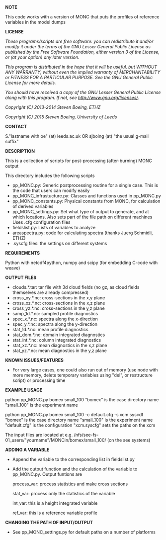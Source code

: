 **NOTE**

This code works with a version of MONC that puts the profiles of reference
variables in the model dumps

**LICENSE**

*These programs/scripts are free software: you can redistribute it and/or modify*
*it under the terms of the GNU Lesser General Public License as published by*
*the Free Software Foundation, either version 3 of the License, or*
*(at your option) any later version.*

*This program is distributed in the hope that it will be useful,*
*but WITHOUT ANY WARRANTY; without even the implied warranty of*
*MERCHANTABILITY or FITNESS FOR A PARTICULAR PURPOSE.  See the*
*GNU General Public License for more details.*

*You should have received a copy of the GNU Lesser General Public License*
*along with this program.  If not, see <http://www.gnu.org/licenses/>.*

*Copyright (C) 2013-2014 Steven Boeing, ETHZ*

*Copyright (C) 2015 Steven Boeing, University of Leeds*

**CONTACT**

S."lastname with oe" (at) leeds.ac.uk
OR
sjboing (at) "the usual g-mail suffix"

**DESCRIPTION**

This is a collection of scripts for post-processing (after-burning) MONC output

This directory includes the following scripts
* pp_MONC.py: Generic postprocessing routine for a single case. This is the code
  that users can modify easily
* pp_MONC_infrastucture.py: Classes and functions used in pp_MONC.py
* pp_MONC_constants.py: Physical constants from MONC, for calculation of derived variables
* pp_MONC_settings.py: Set what type of output to generate, and at which locations. 
  Also sets part of the file path on different machines
  Uses .cfg configuration files
* fieldslist.py: Lists of variables to analyze
* areaspectra.py: code for calculating spectra (thanks Juerg Schmidli, ETHZ)
* .syscfg files: the settings on different systems

**REQUIREMENTS**

Python with netcdf4python, numpy and scipy (for embedding C-code with weave)

**OUTPUT FILES**

* clouds.*.tar: tar file with 3d cloud fields (no gz, as cloud fields themselves are already compressed)
* cross_xy.*.nc: cross-sections in the x,y plane
* cross_xz.*.nc: cross-sections in the x,z plane
* cross_yz.*.nc: cross-sections in the y,z plane
* samp_1d.*.nc: sampled profile diagnostics
* spec_x.*.nc: spectra along the x-direction
* spec_y.*.nc: spectra along the y-direction
* stat_1d.*.nc: mean profile diagnostics
* stat_dom.*.nc: domain integrated diagnostics
* stat_int.*.nc: column integrated diagnostics
* stat_xz.*.nc: mean diagnostics in the x,z plane
* stat_yz.*.nc: mean diagnostics in the y,z plane

**KNOWN ISSUES/FEATURES**

* For very large cases, one could also run out of memory (use node with more memory,
  delete temporary variables using "del", or restructure script) or processing time

**EXAMPLE USAGE**

python pp_MONC.py bomex small_100
"bomex" is the case directory name
"small_100" is the experiment name

python pp_MONC.py bomex small_100 -c default.cfg -s xcm.syscdf
"bomex" is the case directory name
"small_100" is the experiment name
"default.cfg" is the configuration
"xcm.syscfg" sets the paths on the xcm

The input files are located at e.g.
/nfs/see-fs-01_users/"yourname"/MONCin/bomex/small_100/ (on the see systems) 

**ADDING A VARIABLE**

* Append the variable to the corresponding list in fieldslist.py
* Add the output function and the calculation of the variable to pp_MONC.py. Output funtions are

  process_var: process statistics and make cross sections

  stat_var: process only the statistics of the variable

  int_var: this is a height integrated variable

  ref_var: this is a reference variable profile

**CHANGING THE PATH OF INPUT/OUTPUT**

* See pp_MONC_settings.py for default paths on a number of platforms

